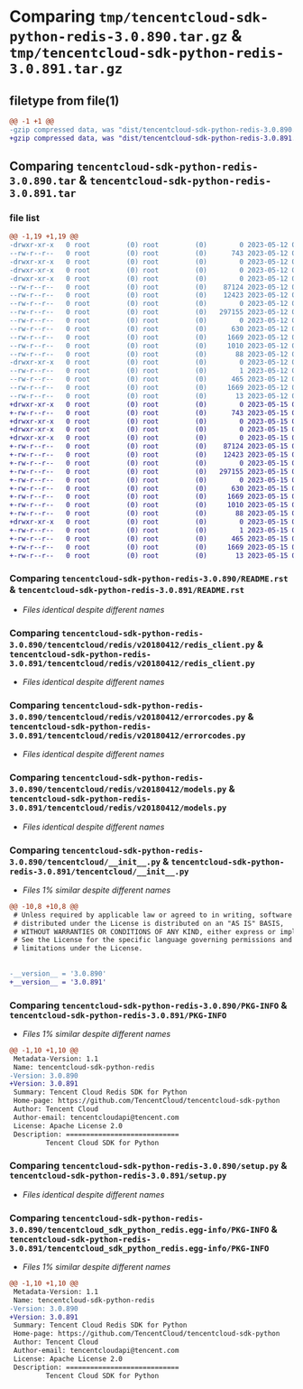 # Comparing `tmp/tencentcloud-sdk-python-redis-3.0.890.tar.gz` & `tmp/tencentcloud-sdk-python-redis-3.0.891.tar.gz`

## filetype from file(1)

```diff
@@ -1 +1 @@
-gzip compressed data, was "dist/tencentcloud-sdk-python-redis-3.0.890.tar", last modified: Fri May 12 03:17:18 2023, max compression
+gzip compressed data, was "dist/tencentcloud-sdk-python-redis-3.0.891.tar", last modified: Mon May 15 04:08:57 2023, max compression
```

## Comparing `tencentcloud-sdk-python-redis-3.0.890.tar` & `tencentcloud-sdk-python-redis-3.0.891.tar`

### file list

```diff
@@ -1,19 +1,19 @@
-drwxr-xr-x   0 root         (0) root         (0)        0 2023-05-12 03:17:18.000000 tencentcloud-sdk-python-redis-3.0.890/
--rw-r--r--   0 root         (0) root         (0)      743 2023-05-12 03:17:18.000000 tencentcloud-sdk-python-redis-3.0.890/README.rst
-drwxr-xr-x   0 root         (0) root         (0)        0 2023-05-12 03:17:18.000000 tencentcloud-sdk-python-redis-3.0.890/tencentcloud/
-drwxr-xr-x   0 root         (0) root         (0)        0 2023-05-12 03:17:18.000000 tencentcloud-sdk-python-redis-3.0.890/tencentcloud/redis/
-drwxr-xr-x   0 root         (0) root         (0)        0 2023-05-12 03:17:18.000000 tencentcloud-sdk-python-redis-3.0.890/tencentcloud/redis/v20180412/
--rw-r--r--   0 root         (0) root         (0)    87124 2023-05-12 03:17:18.000000 tencentcloud-sdk-python-redis-3.0.890/tencentcloud/redis/v20180412/redis_client.py
--rw-r--r--   0 root         (0) root         (0)    12423 2023-05-12 03:17:18.000000 tencentcloud-sdk-python-redis-3.0.890/tencentcloud/redis/v20180412/errorcodes.py
--rw-r--r--   0 root         (0) root         (0)        0 2023-05-12 03:17:18.000000 tencentcloud-sdk-python-redis-3.0.890/tencentcloud/redis/v20180412/__init__.py
--rw-r--r--   0 root         (0) root         (0)   297155 2023-05-12 03:17:18.000000 tencentcloud-sdk-python-redis-3.0.890/tencentcloud/redis/v20180412/models.py
--rw-r--r--   0 root         (0) root         (0)        0 2023-05-12 03:17:18.000000 tencentcloud-sdk-python-redis-3.0.890/tencentcloud/redis/__init__.py
--rw-r--r--   0 root         (0) root         (0)      630 2023-05-12 03:17:18.000000 tencentcloud-sdk-python-redis-3.0.890/tencentcloud/__init__.py
--rw-r--r--   0 root         (0) root         (0)     1669 2023-05-12 03:17:18.000000 tencentcloud-sdk-python-redis-3.0.890/PKG-INFO
--rw-r--r--   0 root         (0) root         (0)     1010 2023-05-12 03:17:18.000000 tencentcloud-sdk-python-redis-3.0.890/setup.py
--rw-r--r--   0 root         (0) root         (0)       88 2023-05-12 03:17:18.000000 tencentcloud-sdk-python-redis-3.0.890/setup.cfg
-drwxr-xr-x   0 root         (0) root         (0)        0 2023-05-12 03:17:18.000000 tencentcloud-sdk-python-redis-3.0.890/tencentcloud_sdk_python_redis.egg-info/
--rw-r--r--   0 root         (0) root         (0)        1 2023-05-12 03:17:18.000000 tencentcloud-sdk-python-redis-3.0.890/tencentcloud_sdk_python_redis.egg-info/dependency_links.txt
--rw-r--r--   0 root         (0) root         (0)      465 2023-05-12 03:17:18.000000 tencentcloud-sdk-python-redis-3.0.890/tencentcloud_sdk_python_redis.egg-info/SOURCES.txt
--rw-r--r--   0 root         (0) root         (0)     1669 2023-05-12 03:17:18.000000 tencentcloud-sdk-python-redis-3.0.890/tencentcloud_sdk_python_redis.egg-info/PKG-INFO
--rw-r--r--   0 root         (0) root         (0)       13 2023-05-12 03:17:18.000000 tencentcloud-sdk-python-redis-3.0.890/tencentcloud_sdk_python_redis.egg-info/top_level.txt
+drwxr-xr-x   0 root         (0) root         (0)        0 2023-05-15 04:08:57.000000 tencentcloud-sdk-python-redis-3.0.891/
+-rw-r--r--   0 root         (0) root         (0)      743 2023-05-15 04:08:57.000000 tencentcloud-sdk-python-redis-3.0.891/README.rst
+drwxr-xr-x   0 root         (0) root         (0)        0 2023-05-15 04:08:57.000000 tencentcloud-sdk-python-redis-3.0.891/tencentcloud/
+drwxr-xr-x   0 root         (0) root         (0)        0 2023-05-15 04:08:57.000000 tencentcloud-sdk-python-redis-3.0.891/tencentcloud/redis/
+drwxr-xr-x   0 root         (0) root         (0)        0 2023-05-15 04:08:57.000000 tencentcloud-sdk-python-redis-3.0.891/tencentcloud/redis/v20180412/
+-rw-r--r--   0 root         (0) root         (0)    87124 2023-05-15 04:08:57.000000 tencentcloud-sdk-python-redis-3.0.891/tencentcloud/redis/v20180412/redis_client.py
+-rw-r--r--   0 root         (0) root         (0)    12423 2023-05-15 04:08:57.000000 tencentcloud-sdk-python-redis-3.0.891/tencentcloud/redis/v20180412/errorcodes.py
+-rw-r--r--   0 root         (0) root         (0)        0 2023-05-15 04:08:57.000000 tencentcloud-sdk-python-redis-3.0.891/tencentcloud/redis/v20180412/__init__.py
+-rw-r--r--   0 root         (0) root         (0)   297155 2023-05-15 04:08:57.000000 tencentcloud-sdk-python-redis-3.0.891/tencentcloud/redis/v20180412/models.py
+-rw-r--r--   0 root         (0) root         (0)        0 2023-05-15 04:08:57.000000 tencentcloud-sdk-python-redis-3.0.891/tencentcloud/redis/__init__.py
+-rw-r--r--   0 root         (0) root         (0)      630 2023-05-15 04:08:57.000000 tencentcloud-sdk-python-redis-3.0.891/tencentcloud/__init__.py
+-rw-r--r--   0 root         (0) root         (0)     1669 2023-05-15 04:08:57.000000 tencentcloud-sdk-python-redis-3.0.891/PKG-INFO
+-rw-r--r--   0 root         (0) root         (0)     1010 2023-05-15 04:08:57.000000 tencentcloud-sdk-python-redis-3.0.891/setup.py
+-rw-r--r--   0 root         (0) root         (0)       88 2023-05-15 04:08:57.000000 tencentcloud-sdk-python-redis-3.0.891/setup.cfg
+drwxr-xr-x   0 root         (0) root         (0)        0 2023-05-15 04:08:57.000000 tencentcloud-sdk-python-redis-3.0.891/tencentcloud_sdk_python_redis.egg-info/
+-rw-r--r--   0 root         (0) root         (0)        1 2023-05-15 04:08:57.000000 tencentcloud-sdk-python-redis-3.0.891/tencentcloud_sdk_python_redis.egg-info/dependency_links.txt
+-rw-r--r--   0 root         (0) root         (0)      465 2023-05-15 04:08:57.000000 tencentcloud-sdk-python-redis-3.0.891/tencentcloud_sdk_python_redis.egg-info/SOURCES.txt
+-rw-r--r--   0 root         (0) root         (0)     1669 2023-05-15 04:08:57.000000 tencentcloud-sdk-python-redis-3.0.891/tencentcloud_sdk_python_redis.egg-info/PKG-INFO
+-rw-r--r--   0 root         (0) root         (0)       13 2023-05-15 04:08:57.000000 tencentcloud-sdk-python-redis-3.0.891/tencentcloud_sdk_python_redis.egg-info/top_level.txt
```

### Comparing `tencentcloud-sdk-python-redis-3.0.890/README.rst` & `tencentcloud-sdk-python-redis-3.0.891/README.rst`

 * *Files identical despite different names*

### Comparing `tencentcloud-sdk-python-redis-3.0.890/tencentcloud/redis/v20180412/redis_client.py` & `tencentcloud-sdk-python-redis-3.0.891/tencentcloud/redis/v20180412/redis_client.py`

 * *Files identical despite different names*

### Comparing `tencentcloud-sdk-python-redis-3.0.890/tencentcloud/redis/v20180412/errorcodes.py` & `tencentcloud-sdk-python-redis-3.0.891/tencentcloud/redis/v20180412/errorcodes.py`

 * *Files identical despite different names*

### Comparing `tencentcloud-sdk-python-redis-3.0.890/tencentcloud/redis/v20180412/models.py` & `tencentcloud-sdk-python-redis-3.0.891/tencentcloud/redis/v20180412/models.py`

 * *Files identical despite different names*

### Comparing `tencentcloud-sdk-python-redis-3.0.890/tencentcloud/__init__.py` & `tencentcloud-sdk-python-redis-3.0.891/tencentcloud/__init__.py`

 * *Files 1% similar despite different names*

```diff
@@ -10,8 +10,8 @@
 # Unless required by applicable law or agreed to in writing, software
 # distributed under the License is distributed on an "AS IS" BASIS,
 # WITHOUT WARRANTIES OR CONDITIONS OF ANY KIND, either express or implied.
 # See the License for the specific language governing permissions and
 # limitations under the License.
 
 
-__version__ = '3.0.890'
+__version__ = '3.0.891'
```

### Comparing `tencentcloud-sdk-python-redis-3.0.890/PKG-INFO` & `tencentcloud-sdk-python-redis-3.0.891/PKG-INFO`

 * *Files 1% similar despite different names*

```diff
@@ -1,10 +1,10 @@
 Metadata-Version: 1.1
 Name: tencentcloud-sdk-python-redis
-Version: 3.0.890
+Version: 3.0.891
 Summary: Tencent Cloud Redis SDK for Python
 Home-page: https://github.com/TencentCloud/tencentcloud-sdk-python
 Author: Tencent Cloud
 Author-email: tencentcloudapi@tencent.com
 License: Apache License 2.0
 Description: ============================
         Tencent Cloud SDK for Python
```

### Comparing `tencentcloud-sdk-python-redis-3.0.890/setup.py` & `tencentcloud-sdk-python-redis-3.0.891/setup.py`

 * *Files identical despite different names*

### Comparing `tencentcloud-sdk-python-redis-3.0.890/tencentcloud_sdk_python_redis.egg-info/PKG-INFO` & `tencentcloud-sdk-python-redis-3.0.891/tencentcloud_sdk_python_redis.egg-info/PKG-INFO`

 * *Files 1% similar despite different names*

```diff
@@ -1,10 +1,10 @@
 Metadata-Version: 1.1
 Name: tencentcloud-sdk-python-redis
-Version: 3.0.890
+Version: 3.0.891
 Summary: Tencent Cloud Redis SDK for Python
 Home-page: https://github.com/TencentCloud/tencentcloud-sdk-python
 Author: Tencent Cloud
 Author-email: tencentcloudapi@tencent.com
 License: Apache License 2.0
 Description: ============================
         Tencent Cloud SDK for Python
```

